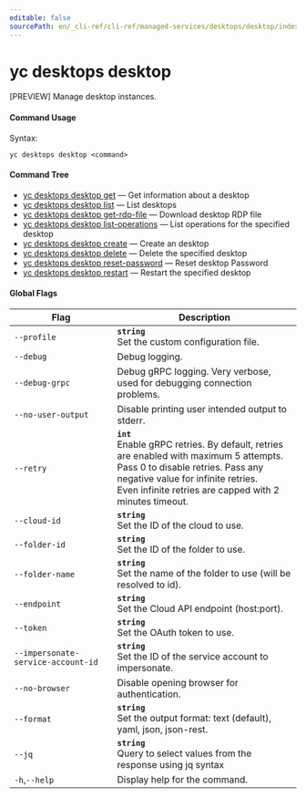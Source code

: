 ```yaml
---
editable: false
sourcePath: en/_cli-ref/cli-ref/managed-services/desktops/desktop/index.md
---
```


# yc desktops desktop

[PREVIEW] Manage desktop instances.

#### Command Usage

Syntax: 

`yc desktops desktop <command>`

#### Command Tree

- [yc desktops desktop get](get.md) — Get information about a desktop
- [yc desktops desktop list](list.md) — List desktops
- [yc desktops desktop get-rdp-file](get-rdp-file.md) — Download desktop RDP file
- [yc desktops desktop list-operations](list-operations.md) — List operations for the specified desktop
- [yc desktops desktop create](create.md) — Create an desktop
- [yc desktops desktop delete](delete.md) — Delete the specified desktop
- [yc desktops desktop reset-password](reset-password.md) — Reset desktop Password
- [yc desktops desktop restart](restart.md) — Restart the specified desktop

#### Global Flags

| Flag | Description |
|----|----|
|`--profile`|<b>`string`</b><br/>Set the custom configuration file.|
|`--debug`|Debug logging.|
|`--debug-grpc`|Debug gRPC logging. Very verbose, used for debugging connection problems.|
|`--no-user-output`|Disable printing user intended output to stderr.|
|`--retry`|<b>`int`</b><br/>Enable gRPC retries. By default, retries are enabled with maximum 5 attempts.<br/>Pass 0 to disable retries. Pass any negative value for infinite retries.<br/>Even infinite retries are capped with 2 minutes timeout.|
|`--cloud-id`|<b>`string`</b><br/>Set the ID of the cloud to use.|
|`--folder-id`|<b>`string`</b><br/>Set the ID of the folder to use.|
|`--folder-name`|<b>`string`</b><br/>Set the name of the folder to use (will be resolved to id).|
|`--endpoint`|<b>`string`</b><br/>Set the Cloud API endpoint (host:port).|
|`--token`|<b>`string`</b><br/>Set the OAuth token to use.|
|`--impersonate-service-account-id`|<b>`string`</b><br/>Set the ID of the service account to impersonate.|
|`--no-browser`|Disable opening browser for authentication.|
|`--format`|<b>`string`</b><br/>Set the output format: text (default), yaml, json, json-rest.|
|`--jq`|<b>`string`</b><br/>Query to select values from the response using jq syntax|
|`-h`,`--help`|Display help for the command.|

